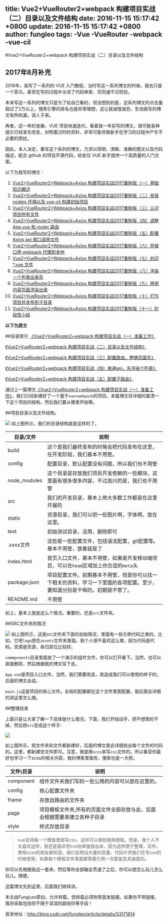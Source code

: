 title: Vue2+VueRouter2+webpack 构建项目实战（二）目录以及文件结构
date: 2016-11-15 15:17:42 +0800
update: 2016-11-15 15:17:42 +0800
author: fungleo
tags:
    -Vue
    -VueRouter
    -webpack
    -vue-cil
---

#Vue2+VueRouter2+webpack 构建项目实战（二）目录以及文件结构

## 2017年8月补充

2016年，我写了一系列的 VUE 入门教程，当时写这一系列博文的时候，我也只是一个菜鸟，甚至在写的过程中关闭了代码审查，否则通不过校验。

本来写这一系列的博文只是为了给自己看的，但没想到的是，这系列博文的点击量超过了2万以上，搜索引擎的排名也是非常理想，这让我诚惶诚恐，生怕我写的博文有所纰漏，误人子弟。

再者，这一年的发展，VUE 项目快速迭代，看着我一年前写的博文，很可能各种提示已经发生改变，对照着过时的资料，非常可能导致新手在学习的过程中产生不必要的困扰。

因此，本人决定，重写这个系列的博文，力求以简明、清晰、准确的图文以及代码描述，配合 github 的项目开源代码，给各位 VUE 新手提供一个高质量的入门文案。

以下为我写的博文：

1. [Vue2+VueRouter2+Webpack+Axios 构建项目实战2017重制版（一）基础知识概述](http://blog.csdn.net/fungleo/article/details/77575077)
2. [Vue2+VueRouter2+Webpack+Axios 构建项目实战2017重制版（二）安装 nodejs 环境以及 vue-cli 构建初始项目](http://blog.csdn.net/fungleo/article/details/77584701)
3. [Vue2+VueRouter2+Webpack+Axios 构建项目实战2017重制版（三）认识项目所有文件](http://blog.csdn.net/fungleo/article/details/77585205)
4. [Vue2+VueRouter2+Webpack+Axios 构建项目实战2017重制版（四）调整 App.vue 和 router 路由](http://blog.csdn.net/fungleo/article/details/77600798)
5. [Vue2+VueRouter2+Webpack+Axios 构建项目实战2017重制版（五）配置 Axios api 接口调用文件](http://blog.csdn.net/fungleo/article/details/77601270)
6. [Vue2+VueRouter2+Webpack+Axios 构建项目实战2017重制版（六）将接口用 webpack 代理到本地](http://blog.csdn.net/fungleo/article/details/77601761)
7. [Vue2+VueRouter2+Webpack+Axios 构建项目实战2017重制版（七）初识 *.vue 文件](http://blog.csdn.net/fungleo/article/details/77602914)
8. [Vue2+VueRouter2+Webpack+Axios 构建项目实战2017重制版（八）渲染一个列表出来先](http://blog.csdn.net/fungleo/article/details/77603537)
9. [Vue2+VueRouter2+Webpack+Axios 构建项目实战2017重制版（九）再把内容页面渲染出来](http://blog.csdn.net/fungleo/article/details/77604490)
10. [Vue2+VueRouter2+Webpack+Axios 构建项目实战2017重制版（十）打包项目并发布到子目录](http://blog.csdn.net/fungleo/article/details/77606216)
11. [Vue2+VueRouter2+Webpack+Axios 构建项目实战2017重制版（十一）阶段性小结](http://blog.csdn.net/fungleo/article/details/77606321)

**以下为原文**



##目录索引
[《Vue2+VueRouter2+webpack 构建项目实战（一）准备工作》](http://blog.csdn.net/fungleo/article/details/53171052)

[《Vue2+VueRouter2+webpack 构建项目实战（二）目录以及文件结构》](http://blog.csdn.net/fungleo/article/details/53171614)

[《Vue2+VueRouter2+webpack 构建项目实战（三）配置路由，整俩页面先》](http://blog.csdn.net/FungLeo/article/details/53199436)

[《Vue2+VueRouter2+webpack 构建项目实战（四）接通api，先渲染个列表》](http://blog.csdn.net/fungleo/article/details/53202276)

[《Vue2+VueRouter2+webpack 构建项目实战（五）配置子路由》](http://blog.csdn.net/fungleo/article/details/53213167)

通过上一篇博文[《Vue2+VueRouter2+webpack 构建项目实战（一）准备工作》](http://blog.csdn.net/fungleo/article/details/53171052)，我们已经新建好了一个基于`vue+webpack`的项目。本篇博文将详细的厘清一下这个项目的结构，然后我们要从哪里开始等。

##项目目录以及文件结构。

![](https://raw.githubusercontent.com/fengcms/articles/master/image/2b/953e8fc507d9f81c69d892a6b1da7b.jpg)
如上图所示，我们的目录结构就是这样的了。

|目录/文件|说明|
|-|-|
|build|这个是我们最终发布的时候会把代码发布在这里，在开发阶段，我们基本不用管。|
|config|配置目录，默认配置没有问题，所以我们也不用管|
|node_modules|这个目录是存放我们项目开发依赖的一些模块，这里面有很多很多内容，不过高兴的是，我们也不用管|
|src|我们的开发目录，基本上绝大多数工作都是在这里开展的|
|static|资源目录，我们可以把一些图片啊，字体啊，放在这里。|
|test|初始测试目录，没用，删除即可|
|.xxxx文件|这些是一些配置文件，包括语法配置，git配置等。基本不用管，放着就是了|
|index.html|首页入口文件，基本不用管，如果是开发移动端项目，可以在`head`区域加上你合适的`meta`头|
|package.json|项目配置文件。前期基本不用管，但是你可以找一下相关的资料，学习一下里面的各项配置。至少，要知道分别是干嘛的。初期就不管了。|
|README.md|不用管|


如上，基本上就是这么个情况。重要的，还是`src`文件夹。

##SRC文件夹的情况

![](https://raw.githubusercontent.com/fengcms/articles/master/image/2a/e9bdb5a293d5d6d14b2e90624a755d.jpg)
如上图所示，这是src文件夹下面的初始情况，里面有一些示例代码之类的。比如，它吧`logo`放在`assets`文件夹里面。我个人很不喜欢这么做，因为代码是代码，资源是资源，各归其位比较好。

`commponents`目录里面放了一个演示的组件文件，你可以打开看下。当然，也可以直接删除，然后根据我的博文往下走。

`App.vue`是项目入口文件。当然，我们需要改造，改造成我们可以使用的样子的。后面的博文会说。

`main.js`这是项目的核心文件。全局的配置都在这个文件里面配置，我后面会详细的讲这里怎么搞。

##整理目录

上面只是让大家了解一下具体是什么情况，下面，我们开始动手，把不想管的干掉，然后把`src`变成这个样子:

![](https://raw.githubusercontent.com/fengcms/articles/master/image/b4/4ac7c3e6a6aa0c0528cba87f23af37.jpg)

如上图所示，把文件夹和文件都新建好，后面的博文我会详细给出每个文件的代码的。这里，都新建空文件即可。注意，我是用`scss`来写`css`文件的。所以看官你最好也学习一下scss的相关内容，我的博客里面有，搜索也是一大把。

|文件\目录|说明|
|-|-|
|component|组件文件夹我们写的一些公用的内容可以放在这里的。|
|config|核心配置文件夹|
|frame|存放自路由的文件夹|
|page|项目模板文件夹,所有的页面文件全部存放与此，后面会根据需要来建立各种子目录|
|style|样式存放目录|

> vue支持每一个模板里面写css，这样可以做到随用随取。但是，我个人不太喜欢这样，我还是喜欢吧css给单独放出来，因为这样便于整理，另外，使用scss的朋友都知道，我们会预设大量的变量，代码片供我们在写css的时候使用，如果每个模板文件里面都需要引用一次那是及其操蛋的。

你可以先根据我这一套来。然后等你全部融会贯通了之后，你可以想怎么玩儿怎么玩儿。随便。

这篇博文先到这里，后面我们继续讲。

本文由FungLeo原创，允许转载，但转载必须附带首发链接。如果你不带链接，我将采取包括但不限于深深的鄙视你等手段！

首发地址：http://blog.csdn.net/fungleo/article/details/53171614
